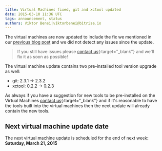 ```yaml
---
title: Virtual Machines fixed, git and xctool updated
date: 2015-03-10 11:36 UTC
tags: announcement, status
authors: Viktor Benei|viktorbenei@bitrise.io
---
```


The virtual machines are now updated to include the
fix we mentioned in our [previous blog post](/2015/03/09/amazon-s3-network-issues-patch-coming-with-a-new-virtual-machine-update.html) and we
did not detect any issues since the update.

> If you still have issues
> please [contact us](https://www.bitrise.io/contact?utm_source=blog&utm_medium=blog&utm_campaign=bitrise){:target="_blank"}
> and we'll fix it as soon as possible!

The virtual machine update contains two pre-installed tool
version upgrade as well:

* git: 2.3.1 -> 2.3.2
* xctool: 0.2.2 -> 0.2.3

As always if you have a suggestion for new tools to be pre-installed
on the Virtual Machines [contact us](https://www.bitrise.io/contact?utm_source=blog&utm_medium=blog&utm_campaign=bitrise){:target="_blank"}
and if it's reasonable to have the tools built into the virtual machines
then the next update will already contain the new tools.

## Next virtual machine update date

The next virtual machine update is scheduled for the end of
next week: **Saturday, March 21, 2015**



